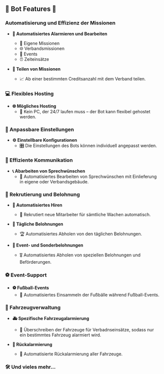 ## 🚨 Bot Features 🚨

### Automatisierung und Effizienz der Missionen

- **🔔 Automatisiertes Alarmieren und Bearbeiten**
  - 📅 Eigene Missionen
  - 🌐 Verbandsmissionen
  - 🎉 Events
  - ⏰ Zeiteinsätze
  
- **🤝 Teilen von Missionen**
  - 📈 Ab einer bestimmten Creditsanzahl mit dem Verband teilen.

### 💻 Flexibles Hosting

- **🌐 Mögliches Hosting**
  - 🚫 Kein PC, der 24/7 laufen muss – der Bot kann flexibel gehostet werden.

### 🔧 Anpassbare Einstellungen

- **⚙️ Einstellbare Konfigurationen**
  - 🎛️ Die Einstellungen des Bots können individuell angepasst werden.

### 💬 Effiziente Kommunikation

- **📞 Abarbeiten von Sprechwünschen**
  - 🤖 Automatisiertes Bearbeiten von Sprechwünschen mit Einlieferung in eigene oder Verbandsgebäude.

### 🏢 Rekrutierung und Belohnung

- **📝 Automatisiertes Hiren**
  - 👥 Rekrutiert neue Mitarbeiter für sämtliche Wachen automatisch.

- **🎁 Tägliche Belohnungen**
  - 🏆 Automatisiertes Abholen von den täglichen Belohnungen. 

- **🏅 Event- und Sonderbelohnungen**
  - 🎖️ Automatisiertes Abholen von speziellen Belohnungen und Beförderungen.

### ⚽ Event-Support

- **⚽ Fußball-Events**
  - 🥅 Automatisiertes Einsammeln der Fußbälle während Fußball-Events.

### 🚒 Fahrzeugverwaltung

- **🚑 Spezifische Fahrzeugalarmierung**
  - 🚓 Überschreiben der Fahrzeuge für Verbadnseinsätze, sodass nur ein bestimmtes Fahrzeug alarmiert wird.

- **🔄 Rückalarmierung**
  - 🚒 Automatisierte Rückalarmierung aller Fahrzeuge.

### 🛠️ Und vieles mehr…

